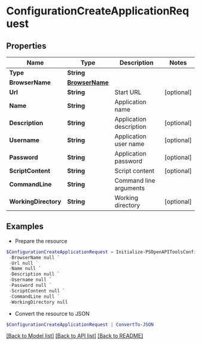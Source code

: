 # ConfigurationCreateApplicationRequest
## Properties

Name | Type | Description | Notes
------------ | ------------- | ------------- | -------------
**Type** | **String** |  | 
**BrowserName** | [**BrowserName**](BrowserName.md) |  | 
**Url** | **String** | Start URL | [optional] 
**Name** | **String** | Application name | 
**Description** | **String** | Application description | [optional] 
**Username** | **String** | Application user name | [optional] 
**Password** | **String** | Application password | [optional] 
**ScriptContent** | **String** | Script content | [optional] 
**CommandLine** | **String** | Command line arguments | 
**WorkingDirectory** | **String** | Working directory | [optional] 

## Examples

- Prepare the resource
```powershell
$ConfigurationCreateApplicationRequest = Initialize-PSOpenAPIToolsConfigurationCreateApplicationRequest  -Type null `
 -BrowserName null `
 -Url null `
 -Name null `
 -Description null `
 -Username null `
 -Password null `
 -ScriptContent null `
 -CommandLine null `
 -WorkingDirectory null
```

- Convert the resource to JSON
```powershell
$ConfigurationCreateApplicationRequest | ConvertTo-JSON
```

[[Back to Model list]](../README.md#documentation-for-models) [[Back to API list]](../README.md#documentation-for-api-endpoints) [[Back to README]](../README.md)

